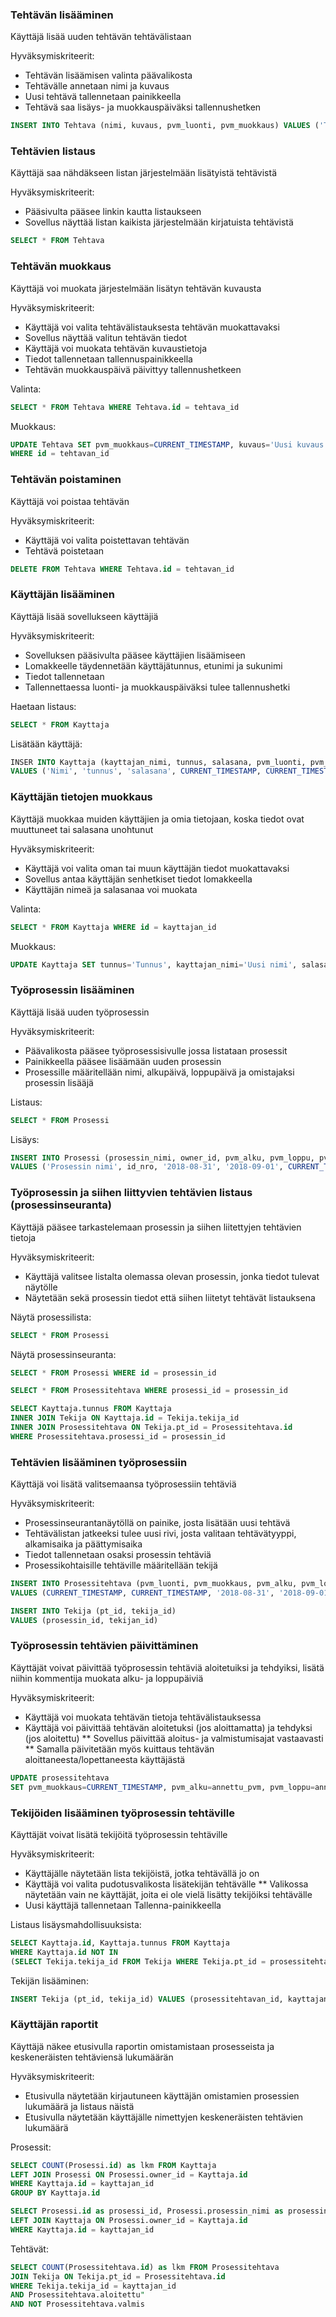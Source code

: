### Tehtävän lisääminen

Käyttäjä lisää uuden tehtävän tehtävälistaan

Hyväksymiskriteerit:
* Tehtävän lisäämisen valinta päävalikosta
* Tehtävälle annetaan nimi ja kuvaus
* Uusi tehtävä tallennetaan painikkeella
* Tehtävä saa lisäys- ja muokkauspäiväksi tallennushetken

```sql
INSERT INTO Tehtava (nimi, kuvaus, pvm_luonti, pvm_muokkaus) VALUES ('Tehtävän nimi', 'Tehtävän kuvaus', CURRENT_TIMESTAMP, CURRENT_TIMESTAMP) 
```


### Tehtävien listaus

Käyttäjä saa nähdäkseen listan järjestelmään lisätyistä tehtävistä

Hyväksymiskriteerit:
* Pääsivulta pääsee linkin kautta listaukseen
* Sovellus näyttää listan kaikista järjestelmään kirjatuista tehtävistä

```sql
SELECT * FROM Tehtava
```


### Tehtävän muokkaus

Käyttäjä voi muokata järjestelmään lisätyn tehtävän kuvausta

Hyväksymiskriteerit:
* Käyttäjä voi valita tehtävälistauksesta tehtävän muokattavaksi
* Sovellus näyttää valitun tehtävän tiedot
* Käyttäjä voi muokata tehtävän kuvaustietoja
* Tiedot tallennetaan tallennuspainikkeella
* Tehtävän muokkauspäivä päivittyy tallennushetkeen

Valinta:
```sql
SELECT * FROM Tehtava WHERE Tehtava.id = tehtava_id
```

Muokkaus:
```sql
UPDATE Tehtava SET pvm_muokkaus=CURRENT_TIMESTAMP, kuvaus='Uusi kuvaus'
WHERE id = tehtavan_id
```

### Tehtävän poistaminen

Käyttäjä voi poistaa tehtävän

Hyväksymiskriteerit:
* Käyttäjä voi valita poistettavan tehtävän
* Tehtävä poistetaan

```sql
DELETE FROM Tehtava WHERE Tehtava.id = tehtavan_id
```


### Käyttäjän lisääminen

Käyttäjä lisää sovellukseen käyttäjiä

Hyväksymiskriteerit:
* Sovelluksen pääsivulta pääsee käyttäjien lisäämiseen
* Lomakkeelle täydennetään käyttäjätunnus, etunimi ja sukunimi
* Tiedot tallennetaan 
* Tallennettaessa luonti- ja muokkauspäiväksi tulee tallennushetki

Haetaan listaus:
```sql
SELECT * FROM Kayttaja
```

Lisätään käyttäjä:
```sql
INSER INTO Kayttaja (kayttajan_nimi, tunnus, salasana, pvm_luonti, pvm_muokkaus)
VALUES ('Nimi', 'tunnus', 'salasana', CURRENT_TIMESTAMP, CURRENT_TIMESTAMP) 
```


### Käyttäjän tietojen muokkaus

Käyttäjä muokkaa muiden käyttäjien ja omia tietojaan, koska tiedot ovat muuttuneet tai salasana unohtunut

Hyväksymiskriteerit:
* Käyttäjä voi valita oman tai muun käyttäjän tiedot muokattavaksi
* Sovellus antaa käyttäjän senhetkiset tiedot lomakkeella
* Käyttäjän nimeä ja salasanaa voi muokata 

Valinta:
```sql
SELECT * FROM Kayttaja WHERE id = kayttajan_id
```

Muokkaus:
```sql
UPDATE Kayttaja SET tunnus='Tunnus', kayttajan_nimi='Uusi nimi', salasana='Uusi salasana', pvm_muokkaus=CURRENT_TIMESTAMP
```


### Työprosessin lisääminen

Käyttäjä lisää uuden työprosessin

Hyväksymiskriteerit:
* Päävalikosta pääsee työprosessisivulle jossa listataan prosessit
* Painikkeella pääsee lisäämään uuden prosessin
* Prosessille määritellään nimi, alkupäivä, loppupäivä ja omistajaksi prosessin lisääjä

Listaus:
```sql
SELECT * FROM Prosessi
```

Lisäys:
```sql
INSERT INTO Prosessi (prosessin_nimi, owner_id, pvm_alku, pvm_loppu, pvm_luonti, pvm_muokkaus)
VALUES ('Prosessin nimi', id_nro, '2018-08-31', '2018-09-01', CURRENT_TIMESTAMP, CURRENT_TIMESTAMP)
```


### Työprosessin ja siihen liittyvien tehtävien listaus (prosessinseuranta)

Käyttäjä pääsee tarkastelemaan prosessin ja siihen liitettyjen tehtävien tietoja

Hyväksymiskriteerit:
* Käyttäjä valitsee listalta olemassa olevan prosessin, jonka tiedot tulevat näytölle
* Näytetään sekä prosessin tiedot että siihen liitetyt tehtävät listauksena

Näytä prosessilista:
```sql
SELECT * FROM Prosessi
```

Näytä prosessinseuranta:
```sql
SELECT * FROM Prosessi WHERE id = prosessin_id

SELECT * FROM Prosessitehtava WHERE prosessi_id = prosessin_id

SELECT Kayttaja.tunnus FROM Kayttaja
INNER JOIN Tekija ON Kayttaja.id = Tekija.tekija_id
INNER JOIN Prosessitehtava ON Tekija.pt_id = Prosessitehtava.id
WHERE Prosessitehtava.prosessi_id = prosessin_id
```


### Tehtävien lisääminen työprosessiin

Käyttäjä voi lisätä valitsemaansa työprosessiin tehtäviä

Hyväksymiskriteerit:
* Prosessinseurantanäytöllä on painike, josta lisätään uusi tehtävä
* Tehtävälistan jatkeeksi tulee uusi rivi, josta valitaan tehtävätyyppi, alkamisaika ja päättymisaika
* Tiedot tallennetaan osaksi prosessin tehtäviä
* Prosessikohtaisille tehtäville määritellään tekijä

```sql
INSERT INTO Prosessitehtava (pvm_luonti, pvm_muokkaus, pvm_alku, pvm_loppu, prosessi_id, tehtava_id)
VALUES (CURRENT_TIMESTAMP, CURRENT_TIMESTAMP, '2018-08-31', '2018-09-01', prosessin_id, tehtavan_id)

INSERT INTO Tekija (pt_id, tekija_id)
VALUES (prosessin_id, tekijan_id)
```


### Työprosessin tehtävien päivittäminen

Käyttäjät voivat päivittää työprosessin tehtäviä aloitetuiksi ja tehdyiksi, lisätä niihin kommentija muokata alku- ja loppupäiviä

Hyväksymiskriteerit:
* Käyttäjä voi muokata tehtävän tietoja tehtävälistauksessa
* Käyttäjä voi päivittää tehtävän aloitetuksi (jos aloittamatta) ja tehdyksi (jos aloitettu)
** Sovellus päivittää aloitus- ja valmistumisajat vastaavasti
** Samalla päivitetään myös kuittaus tehtävän aloittaneesta/lopettaneesta käyttäjästä

```sql
UPDATE prosessitehtava 
SET pvm_muokkaus=CURRENT_TIMESTAMP, pvm_alku=annettu_pvm, pvm_loppu=annettu_pvm, pvm_kommentti=CURRENT_TIMESTAMP, kommentti='Kommenttiteksti', aloitettu=1, kuittaaja_alku_id=kayttajan_id, kommentoija_id=kayttajan_id WHERE prosessitehtava.id = prosessitehtavan_id
```


### Tekijöiden lisääminen työprosessin tehtäville

Käyttäjät voivat lisätä tekijöitä työprosessin tehtäville

Hyväksymiskriteerit:
* Käyttäjälle näytetään lista tekijöistä, jotka tehtävällä jo on
* Käyttäjä voi valita pudotusvalikosta lisätekijän tehtävälle
** Valikossa näytetään vain ne käyttäjät, joita ei ole vielä lisätty tekijöiksi tehtävälle
* Uusi käyttäjä tallennetaan Tallenna-painikkeella

Listaus lisäysmahdollisuuksista:
```sql
SELECT Kayttaja.id, Kayttaja.tunnus FROM Kayttaja
WHERE Kayttaja.id NOT IN 
(SELECT Tekija.tekija_id FROM Tekija WHERE Tekija.pt_id = prosessitehtavan_id)
```

Tekijän lisääminen:
```sql
INSERT Tekija (pt_id, tekija_id) VALUES (prosessitehtavan_id, kayttajan_id)
```

### Käyttäjän raportit
Käyttäjä näkee etusivulla raportin omistamistaan prosesseista ja keskeneräisten tehtäviensä lukumäärän

Hyväksymiskriteerit:
* Etusivulla näytetään kirjautuneen käyttäjän omistamien prosessien lukumäärä ja listaus näistä
* Etusivulla näytetään käyttäjälle nimettyjen keskeneräisten tehtävien lukumäärä

Prosessit:
```sql
SELECT COUNT(Prosessi.id) as lkm FROM Kayttaja
LEFT JOIN Prosessi ON Prosessi.owner_id = Kayttaja.id
WHERE Kayttaja.id = kayttajan_id
GROUP BY Kayttaja.id

SELECT Prosessi.id as prosessi_id, Prosessi.prosessin_nimi as prosessin_nimi FROM Prosessi
LEFT JOIN Kayttaja ON Prosessi.owner_id = Kayttaja.id
WHERE Kayttaja.id = kayttajan_id
```

Tehtävät:
```sql
SELECT COUNT(Prosessitehtava.id) as lkm FROM Prosessitehtava
JOIN Tekija ON Tekija.pt_id = Prosessitehtava.id
WHERE Tekija.tekija_id = kayttajan_id
AND Prosessitehtava.aloitettu"
AND NOT Prosessitehtava.valmis
```

